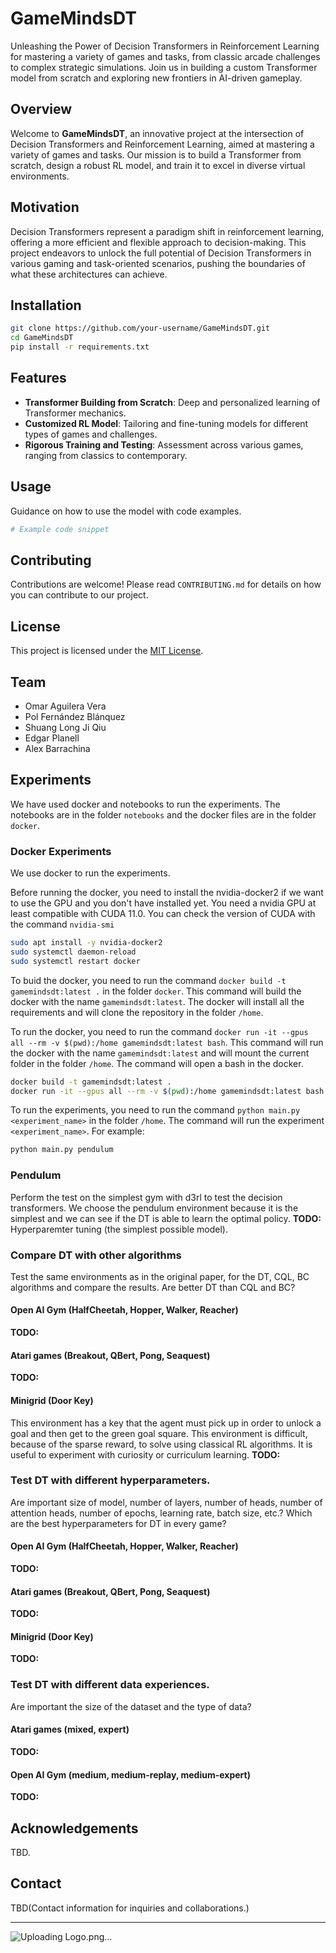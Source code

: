 # GameMindsDT
Unleashing the Power of Decision Transformers in Reinforcement Learning for mastering a variety of games and tasks, from classic arcade challenges to complex strategic simulations. Join us in building a custom Transformer model from scratch and exploring new frontiers in AI-driven gameplay.

## Overview
Welcome to **GameMindsDT**, an innovative project at the intersection of Decision Transformers and Reinforcement Learning, aimed at mastering a variety of games and tasks. Our mission is to build a Transformer from scratch, design a robust RL model, and train it to excel in diverse virtual environments.

## Motivation
Decision Transformers represent a paradigm shift in reinforcement learning, offering a more efficient and flexible approach to decision-making. This project endeavors to unlock the full potential of Decision Transformers in various gaming and task-oriented scenarios, pushing the boundaries of what these architectures can achieve.

## Installation
```bash
git clone https://github.com/your-username/GameMindsDT.git
cd GameMindsDT
pip install -r requirements.txt
```
## Features
- **Transformer Building from Scratch**: Deep and personalized learning of Transformer mechanics.
- **Customized RL Model**: Tailoring and fine-tuning models for different types of games and challenges.
- **Rigorous Training and Testing**: Assessment across various games, ranging from classics to contemporary.

## Usage
Guidance on how to use the model with code examples.
```python
# Example code snippet
```
## Contributing
Contributions are welcome! Please read `CONTRIBUTING.md` for details on how you can contribute to our project.

## License
This project is licensed under the [MIT License](LICENSE).

## Team
- Omar Aguilera Vera
- Pol Fernández Blánquez
- Shuang Long Ji Qiu
- Edgar Planell
- Alex Barrachina

## Experiments

We have used docker and notebooks to run the experiments. The notebooks are in the folder `notebooks` and the docker files are in the folder `docker`.

### Docker Experiments

We use docker to run the experiments.

Before running the docker, you need to install the nvidia-docker2 if we want to use the GPU and you don't have installed yet. You need a nvidia GPU at least compatible with CUDA 11.0. You can check the version of CUDA with the command `nvidia-smi`

```bash
sudo apt install -y nvidia-docker2
sudo systemctl daemon-reload
sudo systemctl restart docker
```

To buid the docker, you need to run the command `docker build -t gamemindsdt:latest .` in the folder `docker`. This command will build the docker with the name `gamemindsdt:latest`. The docker will install all the requirements and will clone the repository in the folder `/home`.

To run the docker, you need to run the command `docker run -it --gpus all --rm -v $(pwd):/home gamemindsdt:latest bash`. This command will run the docker with the name `gamemindsdt:latest` and will mount the current folder in the folder `/home`. The command will open a bash in the docker.

```bash
docker build -t gamemindsdt:latest . 
docker run -it --gpus all --rm -v $(pwd):/home gamemindsdt:latest bash
```

To run the experiments, you need to run the command `python main.py <experiment_name>` in the folder `/home`. The command will run the experiment `<experiment_name>`. For example:
```bash
python main.py pendulum
```


### Pendulum
Perform the test on the simplest gym with d3rl to test the decision transformers. We choose the pendulum environment because it is the simplest and we can see if the DT is able to learn the optimal policy.
**TODO:** Hyperparemter tuning (the simplest possible model).    

### Compare DT with other algorithms
Test the same environments as in the original paper, for the DT, CQL, BC algorithms and compare the results.
Are better DT than CQL and BC?
#### Open AI Gym (HalfCheetah, Hopper, Walker, Reacher)
**TODO:**

#### Atari games (Breakout, QBert, Pong, Seaquest)
**TODO:**

#### Minigrid (Door Key)
This environment has a key that the agent must pick up in order to unlock a goal and then get to the green goal square. This environment is difficult, because of the sparse reward, to solve using classical RL algorithms. It is useful to experiment with curiosity or curriculum learning.
**TODO:**

### Test DT with different hyperparameters. 
Are important size of model, number of layers, number of heads, number of attention heads, number of epochs, learning rate, batch size, etc.?
Which are the best hyperparameters for DT in every game?
#### Open AI Gym (HalfCheetah, Hopper, Walker, Reacher)
**TODO:**

#### Atari games (Breakout, QBert, Pong, Seaquest)
**TODO:**

#### Minigrid (Door Key)
**TODO:**

### Test DT with different data experiences.
Are important the size of the dataset and the type of data?
#### Atari games (mixed, expert)
**TODO:**

#### Open AI Gym (medium, medium-replay, medium-expert)
**TODO:**


## Acknowledgements
TBD.

## Contact
TBD(Contact information for inquiries and collaborations.)


---
![Uploading Logo.png…]()


